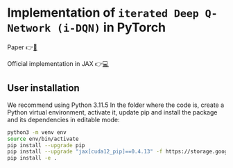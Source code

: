 # Implementation of `iterated Deep Q-Network (i-DQN)` in PyTorch

Paper 👉[📄](https://arxiv.org/pdf/2403.02107)

Official implementation in JAX 👉[💻](https://github.com/theovincent/i-DQN)

## User installation
We recommend using Python 3.11.5 In the folder where the code is, create a Python virtual environment, activate it, update pip and install the package and its dependencies in editable mode:
```bash
python3 -m venv env
source env/bin/activate
pip install --upgrade pip
pip install --upgrade "jax[cuda12_pip]==0.4.13" -f https://storage.googleapis.com/jax-releases/jax_cuda_releases.html
pip install -e .
```